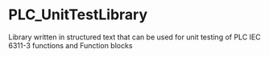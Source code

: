 # PLC_UnitTestLibrary
Library written in structured text that can be used for unit testing of PLC IEC 6311-3 functions and Function blocks
